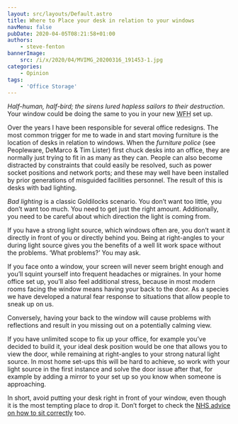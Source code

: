 ```yaml
---
layout: src/layouts/Default.astro
title: Where to Place your desk in relation to your windows
navMenu: false
pubDate: 2020-04-05T08:21:58+01:00
authors:
    - steve-fenton
bannerImage:
    src: /i/x/2020/04/MVIMG_20200316_191453-1.jpg
categories:
    - Opinion
tags:
    - 'Office Storage'
---
```


*Half-human, half-bird; the sirens lured hapless sailors to their destruction*. Your window could be doing the same to you in your new <abbr title="Working From Home">WFH</abbr> set up.

Over the years I have been responsible for several office redesigns. The most common trigger for me to wade in and start moving furniture is the location of desks in relation to windows. When the *furniture police* (see Peopleware, DeMarco &amp; Tim Lister) first chuck desks into an office, they are normally just trying to fit in as many as they can. People can also become distracted by constraints that could easily be resolved, such as power socket positions and network ports; and these may well have been installed by prior generations of misguided facilities personnel. The result of this is desks with bad lighting.

*Bad lighting* is a classic Goldilocks scenario. You don’t want too little, you don’t want too much. You need to get just the right amount. Additionally, you need to be careful about which direction the light is coming from.

If you have a strong light source, which windows often are, you don’t want it directly in front of you or directly behind you. Being at right-angles to your during light source gives you the benefits of a well lit work space without the problems. ‘What problems?’ You may ask.

If you face onto a window, your screen will never seem bright enough and you’ll squint yourself into frequent headaches or migraines. In your home office set up, you’ll also feel additional stress, because in most modern rooms facing the window means having your back to the door. As a species we have developed a natural fear response to situations that allow people to sneak up on us.

Conversely, having your back to the window will cause problems with reflections and result in you missing out on a potentially calming view.

If you have unlimited scope to fix up your office, for example you’ve decided to build it, your ideal desk position would be one that allows you to view the door, while remaining at right-angles to your strong natural light source. In most home set-ups this will be hard to achieve, so work with your light source in the first instance and solve the door issue after that, for example by adding a mirror to your set up so you know when someone is approaching.

In short, avoid putting your desk right in front of your window, even though it is the most tempting place to drop it. Don’t forget to check the [NHS advice on how to sit correctly](https://www.nhs.uk/live-well/healthy-body/how-to-sit-correctly/) too.
